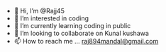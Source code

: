 - 👋 Hi, I’m @Rajj45
- 👀 I’m interested in coding
- 🌱 I’m currently learning coding in public
- 💞️ I’m looking to collaborate on Kunal kushawa
- 📫 How to reach me ...
raj894mandal@gmail.com

<!---
Rajj45/Rajj45 is a ✨ special ✨ repository because its `README.md` (this file) appears on your GitHub profile.
You can click the Preview link to take a look at your changes.
--->
